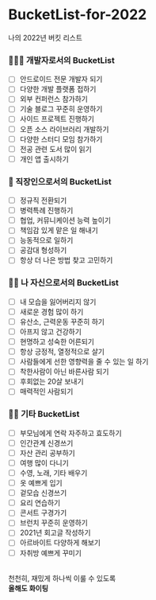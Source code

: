 # BucketList-for-2022
나의 2022년 버킷 리스트

### 🧑🏻‍💻 개발자로서의 BucketList
- [ ] 안드로이드 전문 개발자 되기
- [ ] 다양한 개발 플랫폼 접하기
- [ ] 외부 컨퍼런스 참가하기
- [ ] 기술 블로그 꾸준히 운영하기
- [ ] 사이드 프로젝트 진행하기
- [ ] 오픈 소스 라이브러리 개발하기
- [ ] 다양한 스터디 모임 참가하기
- [ ] 전공 관련 도서 많이 읽기
- [ ] 개인 앱 출시하기

### 💼 직장인으로서의 BucketList
- [ ] 정규직 전환되기
- [ ] 병력특례 진행하기
- [ ] 협업, 커뮤니케이션 능력 높이기
- [ ] 책임감 있게 맡은 일 해내기
- [ ] 능동적으로 일하기
- [ ] 공감대 형성하기
- [ ] 항상 더 나은 방법 찾고 고민하기

### 👦🏻 나 자신으로서의 BucketList
- [ ] 내 모습을 잃어버리지 않기
- [ ] 새로운 경험 많이 하기
- [ ] 유산소, 근력운동 꾸준히 하기
- [ ] 아프지 않고 건강하기
- [ ] 현명하고 성숙한 어른되기
- [ ] 항상 긍정적, 열정적으로 살기
- [ ] 사람들에게 선한 영향력을 줄 수 있는 일 하기
- [ ] 착한사람이 아닌 바른사람 되기
- [ ] 후회없는 20살 보내기
- [ ] 매력적인 사람되기

### 🤞🏻 기타 BucketList
- [ ] 부모님에게 연락 자주하고 효도하기
- [ ] 인간관계 신경쓰기
- [ ] 자산 관리 공부하기
- [ ] 여행 많이 다니기
- [ ] 수영, 노래, 기타 배우기
- [ ] 옷 예쁘게 입기
- [ ] 겉모습 신경쓰기
- [ ] 요리 연습하기
- [ ] 콘서트 구경가기
- [ ] 브런치 꾸준히 운영하기
- [ ] 2021년 회고글 작성하기
- [ ] 아르바이트 다양하게 해보기
- [ ] 자취방 예쁘게 꾸미기

</br>
천천히, 재밌게 하나씩 이룰 수 있도록</br>
<b>올해도 화이팅</b>
